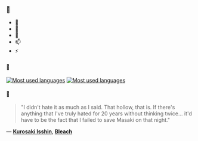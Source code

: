### 👋

- 🔭
- 🌱
- 💬
- 📫
- ⚡

#### 🧏

[![Most used languages](https://github-readme-stats-aynah.vercel.app/api/top-langs/?username=aynh&theme=solarized-dark&langs_count=6&layout=compact&hide_title=true)](https://github.com/anuraghazra/github-readme-stats#gh-dark-mode-only)
[![Most used languages](https://github-readme-stats-aynah.vercel.app/api/top-langs/?username=aynh&theme=solarized-light&langs_count=6&layout=compact&hide_title=true)](https://github.com/anuraghazra/github-readme-stats#gh-light-mode-only)

#### 💬

> "I didn't hate it as much as I said. That hollow, that is. If there's anything that I've truly hated for 20 years without thinking twice... it'd have to be the fact that I failed to save Masaki on that night."

&mdash; [**Kurosaki Isshin**](https://myanimelist.net/character.php?q=Kurosaki%20Isshin&cat=character), [**Bleach**](https://myanimelist.net/search/all?q=Bleach&cat=all)
